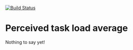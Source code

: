 [![Build Status](https://travis-ci.org/twaugh/perceived-load.svg?branch=master)](https://travis-ci.org/twaugh/perceived-load)

Perceived task load average
===========================

Nothing to say yet!
